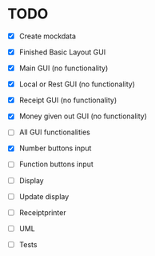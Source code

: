 # TODO
- [x] Create mockdata
- [x] Finished Basic Layout GUI
- [x] Main GUI (no functionality)
- [x] Local or Rest GUI (no functionality)
- [x] Receipt GUI (no functionality)
- [x] Money given out GUI (no functionality)
- [ ] All GUI functionalities
- [x] Number buttons input
- [ ] Function buttons input
- [ ] Display
- [ ] Update display
- [ ] Receiptprinter
- [ ] UML
- [ ] Tests

